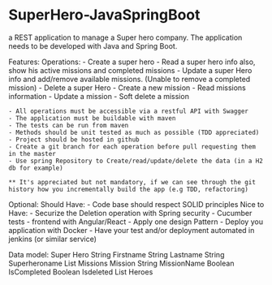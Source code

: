 # SuperHero-JavaSpringBoot
 a REST application to manage a Super hero company. The application needs to be developed with Java and Spring Boot.
 
 Features:
    Operations:
        - Create a super hero 
        - Read a super hero info also, show his active missions and completed missions
        - Update a super Hero info and add/remove available missions. (Unable to remove a completed mission)
        - Delete a super Hero 
        - Create a new mission
        - Read missions information
        - Update a mission
        - Soft delete a mission
                                                                
    - All operations must be accessible via a restful API with Swagger
    - The application must be buildable with maven
    - The tests can be run from maven
    - Methods should be unit tested as much as possible (TDD appreciated)
    - Project should be hosted in github
    - Create a git branch for each operation before pull requesting them in the master
    - Use spring Repository to Create/read/update/delete the data (in a H2 db for example)

    ** It's appreciated but not mandatory, if we can see through the git history how you incrementally build the app (e.g TDD, refactoring)

Optional:
    Should Have:
        - Code base should respect SOLID principles
    Nice to Have:
        - Securize the Deletion operation with Spring security
        - Cucumber tests
        - frontend with Angular/React
        - Apply one design Pattern
        - Deploy you application with Docker
        - Have your test and/or deployment automated in jenkins (or similar service)

Data model:
    Super Hero
        String Firstname
        String Lastname
        String Superheroname
        List   Missions
    Mission
        String  MissionName
        Boolean IsCompleted
		Boolean Isdeleted
        List    Heroes


